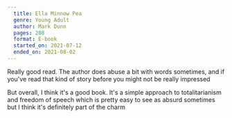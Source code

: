 ```yaml
---
  title: Ella Minnow Pea
  genre: Young Adult
  author: Mark Dunn
  pages: 208
  format: E-book
  started_on: 2021-07-12
  ended_on: 2021-08-02
---
```


Really good read. The author does abuse a bit with words sometimes, and if you've read that kind of story before you might not be really impressed

But overall, I think it's a good book. It's a simple approach to totalitarianism and freedom of speech which is pretty easy to see as absurd sometimes but I think it's definitely part of the charm
